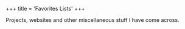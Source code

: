 +++
title = 'Favorites Lists'
+++

Projects, websites and other miscellaneous stuff I have come across.

<!-- - [Open Source Projects List](/lists/open-source-list/) -->